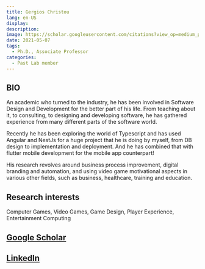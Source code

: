 ```yaml
---
title: Gergios Christou
lang: en-US
display: 
description: 
image: https://scholar.googleusercontent.com/citations?view_op=medium_photo&user=Zs9zkWIAAAAJ&citpid=3
date: 2021-05-07
tags:
  - Ph.D., Associate Professor
categories:
  - Past Lab member
--- 
```


## BIO
An academic who turned to the industry, he has been involved in Software Design and Development for the better part of his life. From teaching about it, to consulting, to designing and developing software, he has gathered experience from many different parts of the software world.

Recently he has been exploring the world of Typescript and has used Angular and NestJs for a huge project that he is doing by myself, from DB design to implementation and deployment. And he has combined that with flutter mobile development for the mobile app counterpart!

His research revolves around business process improvement, digital branding and automation, and using video game motivational aspects in various other fields, such as business, healthcare, training and education.

## Research interests
Computer Games, Video Games, Game Design, Player Experience, Entertainment Computing

## [Google Scholar](https://scholar.google.com/citations?user=Zs9zkWIAAAAJ&hl=en)

## [LinkedIn](https://www.linkedin.com/in/georgioschristou/?originalSubdomain=cy)